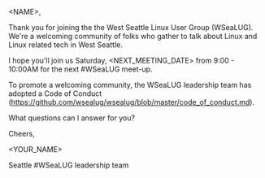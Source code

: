 \<NAME>,

Thank you for joining the the West Seattle Linux User Group (WSeaLUG). We're a welcoming community of folks who gather to talk about Linux and Linux related tech in West Seattle.

I hope you'll join us Saturday, <NEXT_MEETING_DATE> from 9:00 - 10:00AM for the next #WSeaLUG meet-up.

To promote a welcoming community, the WSeaLUG leadership team has adopted a
Code of Conduct (https://github.com/wsealug/wsealug/blob/master/code_of_conduct.md).

What questions can I answer for you?

Cheers,

<YOUR_NAME>

Seattle #WSeaLUG leadership team
